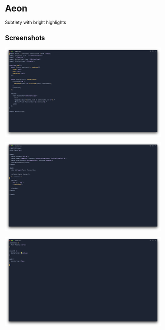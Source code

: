 # Aeon

Subtlety with bright highlights

## Screenshots

![React](https://raw.githubusercontent.com/cevr/aeon/master/screenshots/react.png)

![HTML](https://raw.githubusercontent.com/cevr/aeon/master/screenshots/html.png)

![Css](https://raw.githubusercontent.com/cevr/aeon/master/screenshots/css.png)
